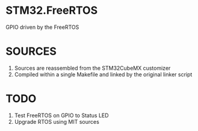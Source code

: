 # STM32.FreeRTOS

GPIO driven by the FreeRTOS

# SOURCES

1. Sources are reassembled from the STM32CubeMX customizer
2. Compiled within a single Makefile and linked by the original linker script

# TODO

1. Test FreeRTOS on GPIO to Status LED
2. Upgrade RTOS using MIT sources
